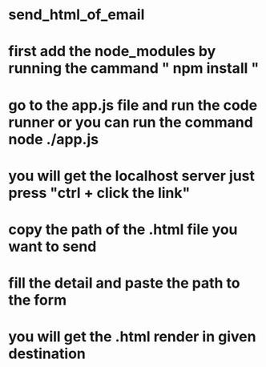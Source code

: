 # send_html_of_email
# first add the node_modules by running the cammand " npm install "
# go to the app.js file and run the code runner or you can run the command node ./app.js 
# you will get the localhost server just press "ctrl + click the link"
# copy the path of the .html file you want to send
# fill the detail and paste the path to the form 
# you will get the .html render in given destination
